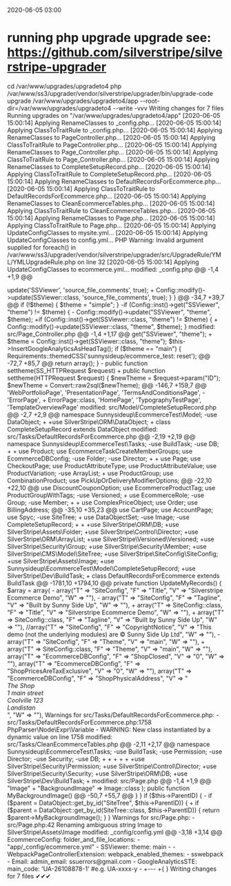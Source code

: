 2020-06-05 03:00

# running php upgrade upgrade see: https://github.com/silverstripe/silverstripe-upgrader
cd /var/www/upgrades/upgradeto4
php /var/www/ss3/upgrader/vendor/silverstripe/upgrader/bin/upgrade-code upgrade /var/www/upgrades/upgradeto4/app  --root-dir=/var/www/upgrades/upgradeto4 --write -vvv
Writing changes for 7 files
Running upgrades on "/var/www/upgrades/upgradeto4/app"
[2020-06-05 15:00:14] Applying RenameClasses to _config.php...
[2020-06-05 15:00:14] Applying ClassToTraitRule to _config.php...
[2020-06-05 15:00:14] Applying RenameClasses to PageController.php...
[2020-06-05 15:00:14] Applying ClassToTraitRule to PageController.php...
[2020-06-05 15:00:14] Applying RenameClasses to Page_Controller.php...
[2020-06-05 15:00:14] Applying ClassToTraitRule to Page_Controller.php...
[2020-06-05 15:00:14] Applying RenameClasses to CompleteSetupRecord.php...
[2020-06-05 15:00:14] Applying ClassToTraitRule to CompleteSetupRecord.php...
[2020-06-05 15:00:14] Applying RenameClasses to DefaultRecordsForEcommerce.php...
[2020-06-05 15:00:14] Applying ClassToTraitRule to DefaultRecordsForEcommerce.php...
[2020-06-05 15:00:14] Applying RenameClasses to CleanEcommerceTables.php...
[2020-06-05 15:00:14] Applying ClassToTraitRule to CleanEcommerceTables.php...
[2020-06-05 15:00:14] Applying RenameClasses to Page.php...
[2020-06-05 15:00:14] Applying ClassToTraitRule to Page.php...
[2020-06-05 15:00:14] Applying UpdateConfigClasses to mysite.yml...
[2020-06-05 15:00:14] Applying UpdateConfigClasses to config.yml...
PHP Warning:  Invalid argument supplied for foreach() in /var/www/ss3/upgrader/vendor/silverstripe/upgrader/src/UpgradeRule/YML/YMLUpgradeRule.php on line 32
[2020-06-05 15:00:14] Applying UpdateConfigClasses to ecommerce.yml...
modified:	_config.php
@@ -1,4 +1,9 @@
 <?php
+
+use SilverStripe\Control\Director;
+use SilverStripe\Core\Config\Config;
+use SilverStripe\View\SSViewer;
+use SilverStripe\Control\Controller;

 global $project;
 $project = 'app';
@@ -17,7 +22,7 @@
 else {
 //      BasicAuth::protect_entire_site();
         if(Director::isDev()) {
-                Config::modify()->update('SSViewer', 'source_file_comments', true);
+                Config::modify()->update(SSViewer::class, 'source_file_comments', true);
         }
 }

@@ -34,7 +39,7 @@
 if (!$theme) {
     $theme = "simple";
 }
-if (Config::inst()->get("SSViewer", "theme") != $theme) {
-    Config::modify()->update("SSViewer", "theme", $theme);
+if (Config::inst()->get(SSViewer::class, "theme") != $theme) {
+    Config::modify()->update(SSViewer::class, "theme", $theme);
 }


modified:	src/Page_Controller.php
@@ -1,4 +1,17 @@
 <?php
+
+use SilverStripe\Core\Config\Config;
+use SilverStripe\View\SSViewer;
+use SilverStripe\View\Requirements;
+use Sunnysideup\EcommerceTest\Model\CompleteSetupRecord;
+use SilverStripe\Control\HTTPRequest;
+use SilverStripe\Core\Convert;
+use SilverStripe\ORM\DB;
+use SilverStripe\Control\Controller;
+use SilverStripe\CMS\Model\SiteTree;
+use SilverStripe\Control\Director;
+use SilverStripe\ErrorPage\ErrorPage;
+use SilverStripe\CMS\Controllers\ContentController;

 class Page_Controller extends ContentController
 {
@@ -36,7 +49,7 @@
         //theme needs to be set TWO times...
         //$theme = Session::get("theme"); if(!$theme) {$theme = "simple";}SSViewer::set_theme($theme);
         parent::init();
-        $theme = Config::inst()->get("SSViewer", "theme");
+        $theme = Config::inst()->get(SSViewer::class, "theme");
         $this->InsertGoogleAnalyticsAsHeadTag();
         if ($theme == "main") {
             Requirements::themedCSS('sunnysideup/ecommerce_test: reset');
@@ -72,7 +85,7 @@
         return array();
     }

-    public function settheme(SS_HTTPRequest $request)
+    public function settheme(HTTPRequest $request)
     {
         $newTheme = $request->param("ID");
         $newTheme = Convert::raw2sql($newTheme);
@@ -146,7 +159,7 @@
             'WebPortfolioPage',
             'PresentationPage',
             'TermsAndConditionsPage',
-            'ErrorPage',
+            ErrorPage::class,
             'HomePage',
             'TypographyTestPage',
             'TemplateOverviewPage'

modified:	src/Model/CompleteSetupRecord.php
@@ -2,7 +2,9 @@

 namespace Sunnysideup\EcommerceTest\Model;

-use DataObject;
+
+use SilverStripe\ORM\DataObject;
+


 class CompleteSetupRecord extends DataObject

modified:	src/Tasks/DefaultRecordsForEcommerce.php
@@ -2,19 +2,19 @@

 namespace Sunnysideup\EcommerceTest\Tasks;

-use BuildTask;
-use DB;
+
+
 use Product;
 use EcommerceTaskCreateMemberGroups;
 use EcommerceDBConfig;
-use Folder;
-use Director;
+
+
 use Page;
 use CheckoutPage;
 use ProductAttributeType;
 use ProductAttributeValue;
 use ProductVariation;
-use ArrayList;
+
 use ProductGroup;
 use CombinationProduct;
 use PickUpOrDeliveryModifierOptions;
@@ -22,10 +22,10 @@
 use DiscountCouponOption;
 use EcommerceProductTag;
 use ProductGroupWithTags;
-use Versioned;
+
 use EcommerceRole;
-use Group;
-use Member;
+
+
 use ComplexPriceObject;
 use Order;
 use BillingAddress;
@@ -35,10 +35,23 @@
 use CartPage;
 use AccountPage;
 use Spyc;
-use SiteTree;
+
 use DataObjectSet;
-use Image;
-use CompleteSetupRecord;
+
+
+use SilverStripe\ORM\DB;
+use SilverStripe\Assets\Folder;
+use SilverStripe\Control\Director;
+use SilverStripe\ORM\ArrayList;
+use SilverStripe\Versioned\Versioned;
+use SilverStripe\Security\Group;
+use SilverStripe\Security\Member;
+use SilverStripe\CMS\Model\SiteTree;
+use SilverStripe\SiteConfig\SiteConfig;
+use SilverStripe\Assets\Image;
+use Sunnysideup\EcommerceTest\Model\CompleteSetupRecord;
+use SilverStripe\Dev\BuildTask;
+


 class DefaultRecordsForEcommerce extends BuildTask
@@ -1781,10 +1794,10 @@
     private function UpdateMyRecords()
     {
         $array = array(
-            array("T" => "SiteConfig", "F" => "Title", "V" => "Silverstripe Ecommerce Demo", "W" => ""),
-            array("T" => "SiteConfig", "F" => "Tagline", "V" => "Built by Sunny Side Up", "W" => ""),
+            array("T" => SiteConfig::class, "F" => "Title", "V" => "Silverstripe Ecommerce Demo", "W" => ""),
+            array("T" => SiteConfig::class, "F" => "Tagline", "V" => "Built by Sunny Side Up", "W" => ""),
             //array("T" => "SiteConfig", "F" => "CopyrightNotice", "V" => "This demo (not the underlying modules) are &copy; Sunny Side Up Ltd", "W" => ""),
-            array("T" => "SiteConfig", "F" => "Theme", "V" => "main", "W" => ""),
+            array("T" => SiteConfig::class, "F" => "Theme", "V" => "main", "W" => ""),
             array("T" => "EcommerceDBConfig", "F" => "ShopClosed", "V" => "0", "W" => ""),
             array("T" => "EcommerceDBConfig", "F" => "ShopPricesAreTaxExclusive", "V" => "0", "W" => ""),
             array("T" => "EcommerceDBConfig", "F" => "ShopPhysicalAddress", "V" => "<address>The Shop<br />1 main street<br />Coolville 123<br />Landistan</address>", "W" => ""),

Warnings for src/Tasks/DefaultRecordsForEcommerce.php:
 - src/Tasks/DefaultRecordsForEcommerce.php:1758 PhpParser\Node\Expr\Variable
 - WARNING: New class instantiated by a dynamic value on line 1758

modified:	src/Tasks/CleanEcommerceTables.php
@@ -2,11 +2,17 @@

 namespace Sunnysideup\EcommerceTest\Tasks;

-use BuildTask;
-use Permission;
-use Director;
-use Security;
-use DB;
+
+
+
+
+
+use SilverStripe\Security\Permission;
+use SilverStripe\Control\Director;
+use SilverStripe\Security\Security;
+use SilverStripe\ORM\DB;
+use SilverStripe\Dev\BuildTask;
+




modified:	src/Page.php
@@ -1,4 +1,9 @@
 <?php
+
+use SilverStripe\Assets\Image;
+use SilverStripe\CMS\Model\SiteTree;
+use SilverStripe\ORM\DataObject;
+use SilverStripe\SiteConfig\SiteConfig;

 class Page extends SiteTree
 {
@@ -39,7 +44,7 @@
   * ### @@@@ STOP REPLACEMENT @@@@ ###
   */
     private static $has_one = array(
-        "BackgroundImage" => "Image"
+        "BackgroundImage" => Image::class
     );

     public function MyBackgroundImage()
@@ -50,7 +55,7 @@
             }
         }
         if ($this->ParentID) {
-            if ($parent = DataObject::get_by_id("SiteTree", $this->ParentID)) {
+            if ($parent = DataObject::get_by_id(SiteTree::class, $this->ParentID)) {
                 return $parent->MyBackgroundImage();
             }
         }

Warnings for src/Page.php:
 - src/Page.php:42 Renaming ambiguous string Image to SilverStripe\Assets\Image

modified:	_config/config.yml
@@ -3,18 +3,14 @@
 EcommerceConfig:
   folder_and_file_locations:
     - "app/_config/ecommerce.yml"
-
 SSViewer:
   theme: main
-
-
 WebpackPageControllerExtension:
   webpack_enabled_themes:
     - sswebpack
-
 Email:
   admin_email: ssuerrors@gmail.com
-
 GoogleAnalyticsSTE:
   main_code: 'UA-26108878-1' #e.g. UA-xxxx-y
-
+---
+{  }

Writing changes for 7 files
✔✔✔